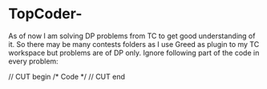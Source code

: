 # TopCoder-
As of now I am solving DP problems from TC to get good understanding of it. So there may be many contests folders as I use Greed as plugin to my TC workspace but problems are of DP only.
Ignore following part of the code in every problem:

// CUT begin
/*
Code
*/
// CUT end
